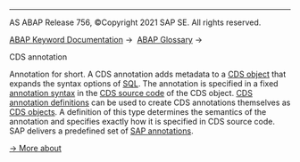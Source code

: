   

* * *

AS ABAP Release 756, ©Copyright 2021 SAP SE. All rights reserved.

[ABAP Keyword Documentation](javascript:call_link\('abenabap.htm'\)) →  [ABAP Glossary](javascript:call_link\('abenabap_glossary.htm'\)) → 

CDS annotation

Annotation for short. A CDS annotation adds metadata to a [CDS object](javascript:call_link\('abencds_object_glosry.htm'\) "Glossary Entry") that expands the syntax options of [SQL](javascript:call_link\('abensql_glosry.htm'\) "Glossary Entry"). The annotation is specified in a fixed [annotation syntax](javascript:call_link\('abencds_annotation_syntax_glosry.htm'\) "Glossary Entry") in the [CDS source code](javascript:call_link\('abencds_source_code_glosry.htm'\) "Glossary Entry") of the CDS object. [CDS annotation definitions](javascript:call_link\('abencds_anno_definition_glosry.htm'\) "Glossary Entry") can be used to create CDS annotations themselves as [CDS objects](javascript:call_link\('abencds_object_glosry.htm'\) "Glossary Entry"). A definition of this type determines the semantics of the annotation and specifies exactly how it is specified in CDS source code. SAP delivers a predefined set of [SAP annotations](javascript:call_link\('abensap_annotation_glosry.htm'\) "Glossary Entry").

[→ More about](javascript:call_link\('abencds_annotations.htm'\))